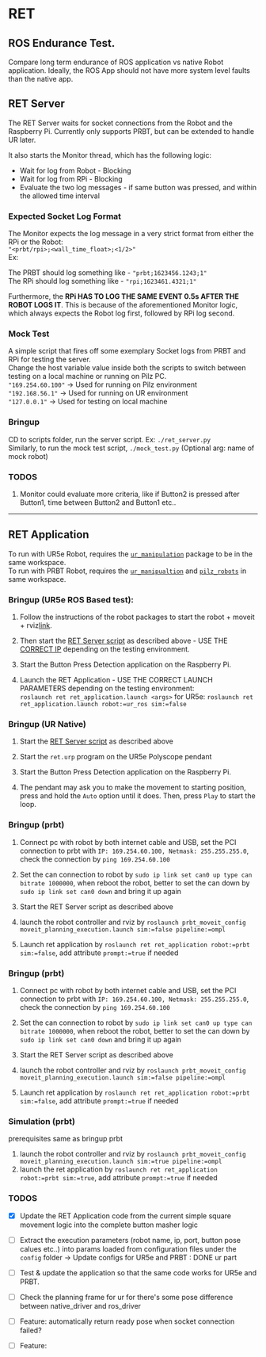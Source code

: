 # RET
## ROS Endurance Test.

Compare long term endurance of ROS application vs native Robot application. Ideally, the ROS App should not have more system level faults than the native app.

## RET Server
The RET Server waits for socket connections from the Robot and the Raspberry Pi. Currently only supports PRBT, but can be extended to handle UR later.

It also starts the Monitor thread, which has the following logic:   
* Wait for log from Robot - Blocking
* Wait for log from RPi - Blocking
* Evaluate the two log messages - if same button was pressed, and within the allowed time interval

### Expected Socket Log Format
The Monitor expects the log message in a very strict format from either the RPi or the Robot:   
`"<prbt/rpi>;<wall_time_float>;<1/2>"`   
Ex: 

The PRBT should log something like - `"prbt;1623456.1243;1"`   
The RPi should log something like - `"rpi;1623461.4321;1"`   

Furthermore, the **RPi HAS TO LOG THE SAME EVENT 0.5s AFTER THE ROBOT LOGS IT**. This is because of the aforementioned Monitor logic, which always expects the Robot log first, followed by RPi log second.

### Mock Test
A simple script that fires off some exemplary Socket logs from PRBT and RPi for testing the server.   
Change the host variable value inside both the scripts to switch between testing on a local machine or running on Pilz PC.   
`"169.254.60.100"` -> Used for running on Pilz environment     
`"192.168.56.1"` -> Used for running on UR environment     
`"127.0.0.1"` -> Used for testing on local machine   

### Bringup
CD to scripts folder, run the server script. Ex: `./ret_server.py`   
Similarly, to run the mock test script, `./mock_test.py`  (Optional arg: name of mock robot)


### TODOS
1. Monitor could evaluate more criteria, like if Button2 is pressed after Button1, time between Button2 and Button1 etc..

---

## RET Application

To run with UR5e Robot, requires the [`ur_manipulation`](https://github.com/ipa-kut/ur_manipulation) package to be in the same workspace.   
To run with PRBT Robot, requires the [`ur_manipualtion`](https://github.com/ipa-kut/ur_manipulation) and [`pilz_robots`](https://github.com/PilzDE/pilz_robots) in same workspace.

### Bringup (UR5e ROS Based test):

1. Follow the instructions of the robot packages to start the robot + moveit + rviz[link](https://github.com/ipa-kut/ur_manipulation#ur5e-real-robot).

2. Then start the [RET Server script](https://github.com/ipa-kut/ret#bringup) as described above - USE THE [CORRECT IP](https://github.com/ipa-kut/ret#mock-test) depending on the testing environment.

3. Start the Button Press Detection application on the Raspberry Pi.

4. Launch the RET Application - USE THE CORRECT LAUNCH PARAMETERS depending on the testing environment:   
`roslaunch ret ret_application.launch <args>`
for UR5e:
`roslaunch ret ret_application.launch robot:=ur_ros sim:=false`

### Bringup (UR Native)

1. Start the [RET Server script](https://github.com/ipa-kut/ret#bringup) as described above

2. Start the `ret.urp` program on the UR5e Polyscope pendant

3. Start the Button Press Detection application on the Raspberry Pi.

4. The pendant may ask you to make the movement to starting position, press and hold the `Auto` option until it does. Then, press `Play` to start the loop.

### Bringup (prbt)
1. Connect pc with robot by both internet cable and USB, set the PCI connection to prbt with `IP: 169.254.60.100, Netmask: 255.255.255.0`, check the connection by `ping 169.254.60.100`
   
2. Set the can connection to robot by `sudo ip link set can0 up type can bitrate 1000000`, when reboot the robot, better to set the can down by `sudo ip link set can0 down` and bring it up again

3. Start the RET Server script as described above

4. launch the robot controller and rviz by `roslaunch prbt_moveit_config moveit_planning_execution.launch sim:=false pipeline:=ompl`

5. Launch ret application by `roslaunch ret ret_application robot:=prbt sim:=false`, add attribute `prompt:=true` if needed

### Bringup (prbt)
1. Connect pc with robot by both internet cable and USB, set the PCI connection to prbt with `IP: 169.254.60.100, Netmask: 255.255.255.0`, check the connection by `ping 169.254.60.100`
   
2. Set the can connection to robot by `sudo ip link set can0 up type can bitrate 1000000`, when reboot the robot, better to set the can down by `sudo ip link set can0 down` and bring it up again
3. Start the RET Server script as described above

4. launch the robot controller and rviz by `roslaunch prbt_moveit_config moveit_planning_execution.launch sim:=false pipeline:=ompl`

5. Launch ret application by `roslaunch ret ret_application robot:=prbt sim:=false`, add attribute `prompt:=true` if needed

### Simulation (prbt)
prerequisites same as bringup prbt
1. launch the robot controller and rviz by `roslaunch prbt_moveit_config moveit_planning_execution.launch sim:=true pipeline:=ompl`
2. launch the ret application by `roslaunch ret ret_application robot:=prbt sim:=true`, add attribute `prompt:=true` if needed
### TODOS

- [x] Update the RET Application code from the current simple square movement logic into the complete button masher logic
- [ ] Extract the execution parameters (robot name, ip, port, button pose calues etc..) into params loaded from configuration files under the `config` folder -> Update configs for UR5e and PRBT : DONE ur part
- [ ] Test & update the application so that the same code works for UR5e and PRBT.
- [ ] Check the planning frame for ur for there's some pose difference between native_driver and ros_driver
- [ ] Feature: automatically return ready pose when socket connection failed?
- [ ] Feature: 

